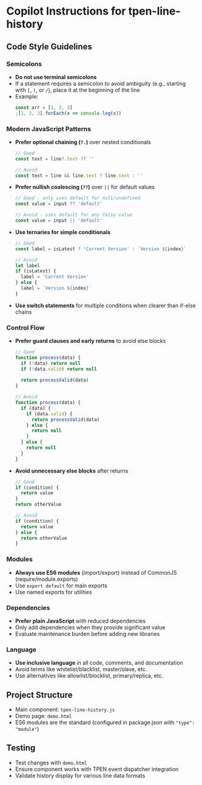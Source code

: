 # Copilot Instructions for tpen-line-history

## Code Style Guidelines

### Semicolons
- **Do not use terminal semicolons**
- If a statement requires a semicolon to avoid ambiguity (e.g., starting with `[`, `(`, or `/`), place it at the beginning of the line
- Example:
  ```javascript
  const arr = [1, 2, 3]
  ;[1, 2, 3].forEach(x => console.log(x))
  ```

### Modern JavaScript Patterns
- **Prefer optional chaining (`?.`)** over nested conditionals
  ```javascript
  // Good
  const text = line?.text ?? ''
  
  // Avoid
  const text = line && line.text ? line.text : ''
  ```

- **Prefer nullish coalescing (`??`)** over `||` for default values
  ```javascript
  // Good - only uses default for null/undefined
  const value = input ?? 'default'
  
  // Avoid - uses default for any falsy value
  const value = input || 'default'
  ```

- **Use ternaries for simple conditionals**
  ```javascript
  // Good
  const label = isLatest ? 'Current Version' : `Version ${index}`
  
  // Avoid
  let label
  if (isLatest) {
    label = 'Current Version'
  } else {
    label = `Version ${index}`
  }
  ```

- **Use switch statements** for multiple conditions when clearer than if-else chains

### Control Flow
- **Prefer guard clauses and early returns** to avoid else blocks
  ```javascript
  // Good
  function process(data) {
    if (!data) return null
    if (!data.valid) return null
    
    return processValid(data)
  }
  
  // Avoid
  function process(data) {
    if (data) {
      if (data.valid) {
        return processValid(data)
      } else {
        return null
      }
    } else {
      return null
    }
  }
  ```

- **Avoid unnecessary else blocks** after returns
  ```javascript
  // Good
  if (condition) {
    return value
  }
  return otherValue
  
  // Avoid
  if (condition) {
    return value
  } else {
    return otherValue
  }
  ```

### Modules
- **Always use ES6 modules** (import/export) instead of CommonJS (require/module.exports)
- Use `export default` for main exports
- Use named exports for utilities

### Dependencies
- **Prefer plain JavaScript** with reduced dependencies
- Only add dependencies when they provide significant value
- Evaluate maintenance burden before adding new libraries

### Language
- **Use inclusive language** in all code, comments, and documentation
- Avoid terms like whitelist/blacklist, master/slave, etc.
- Use alternatives like allowlist/blocklist, primary/replica, etc.

## Project Structure
- Main component: `tpen-line-history.js`
- Demo page: `demo.html`
- ES6 modules are the standard (configured in package.json with `"type": "module"`)

## Testing
- Test changes with `demo.html`
- Ensure component works with TPEN event dispatcher integration
- Validate history display for various line data formats
